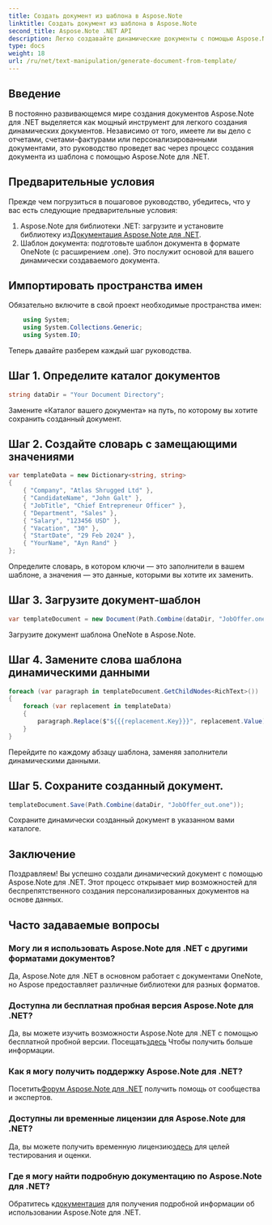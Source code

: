 ```yaml
---
title: Создать документ из шаблона в Aspose.Note
linktitle: Создать документ из шаблона в Aspose.Note
second_title: Aspose.Note .NET API
description: Легко создавайте динамические документы с помощью Aspose.Note для .NET. Следуйте нашему пошаговому руководству для создания персонализированных документов на основе данных.
type: docs
weight: 18
url: /ru/net/text-manipulation/generate-document-from-template/
---
```

## Введение
В постоянно развивающемся мире создания документов Aspose.Note для .NET выделяется как мощный инструмент для легкого создания динамических документов. Независимо от того, имеете ли вы дело с отчетами, счетами-фактурами или персонализированными документами, это руководство проведет вас через процесс создания документа из шаблона с помощью Aspose.Note для .NET.
## Предварительные условия
Прежде чем погрузиться в пошаговое руководство, убедитесь, что у вас есть следующие предварительные условия:
1.  Aspose.Note для библиотеки .NET: загрузите и установите библиотеку из[Документация Aspose.Note для .NET](https://reference.aspose.com/note/net/).
2. Шаблон документа: подготовьте шаблон документа в формате OneNote (с расширением .one). Это послужит основой для вашего динамически создаваемого документа.
## Импортировать пространства имен
Обязательно включите в свой проект необходимые пространства имен:
```csharp
    using System;
    using System.Collections.Generic;
    using System.IO;
```
Теперь давайте разберем каждый шаг руководства.
## Шаг 1. Определите каталог документов
```csharp
string dataDir = "Your Document Directory";
```
Замените «Каталог вашего документа» на путь, по которому вы хотите сохранить созданный документ.
## Шаг 2. Создайте словарь с замещающими значениями
```csharp
var templateData = new Dictionary<string, string>
{
    { "Company", "Atlas Shrugged Ltd" },
    { "CandidateName", "John Galt" },
    { "JobTitle", "Chief Entrepreneur Officer" },
    { "Department", "Sales" },
    { "Salary", "123456 USD" },
    { "Vacation", "30" },
    { "StartDate", "29 Feb 2024" },
    { "YourName", "Ayn Rand" }
};
```
Определите словарь, в котором ключи — это заполнители в вашем шаблоне, а значения — это данные, которыми вы хотите их заменить.

## Шаг 3. Загрузите документ-шаблон
```csharp
var templateDocument = new Document(Path.Combine(dataDir, "JobOffer.one"));
```
Загрузите документ шаблона OneNote в Aspose.Note.

## Шаг 4. Замените слова шаблона динамическими данными
```csharp
foreach (var paragraph in templateDocument.GetChildNodes<RichText>())
{
    foreach (var replacement in templateData)
    {
        paragraph.Replace($"${{{replacement.Key}}}", replacement.Value);
    }
}
```
Перейдите по каждому абзацу шаблона, заменяя заполнители динамическими данными.

## Шаг 5. Сохраните созданный документ.
```csharp
templateDocument.Save(Path.Combine(dataDir, "JobOffer_out.one"));
```
Сохраните динамически созданный документ в указанном вами каталоге.

## Заключение
Поздравляем! Вы успешно создали динамический документ с помощью Aspose.Note для .NET. Этот процесс открывает мир возможностей для беспрепятственного создания персонализированных документов на основе данных.

## Часто задаваемые вопросы
### Могу ли я использовать Aspose.Note для .NET с другими форматами документов?
Да, Aspose.Note для .NET в основном работает с документами OneNote, но Aspose предоставляет различные библиотеки для разных форматов.
### Доступна ли бесплатная пробная версия Aspose.Note для .NET?
 Да, вы можете изучить возможности Aspose.Note для .NET с помощью бесплатной пробной версии. Посещать[здесь](https://releases.aspose.com/) Чтобы получить больше информации.
### Как я могу получить поддержку Aspose.Note для .NET?
 Посетить[Форум Aspose.Note для .NET](https://forum.aspose.com/c/note/28) получить помощь от сообщества и экспертов.
### Доступны ли временные лицензии для Aspose.Note для .NET?
 Да, вы можете получить временную лицензию[здесь](https://purchase.aspose.com/temporary-license/) для целей тестирования и оценки.
### Где я могу найти подробную документацию по Aspose.Note для .NET?
 Обратитесь к[документация](https://reference.aspose.com/note/net/) для получения подробной информации об использовании Aspose.Note для .NET.